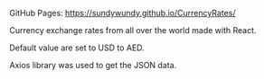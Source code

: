 GitHub Pages: https://sundywundy.github.io/CurrencyRates/

Currency exchange rates from all over the world made with React.

Default value are set to USD to AED.

Axios library was used to get the JSON data.


